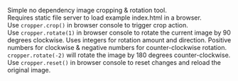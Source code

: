 Simple no dependency image cropping & rotation tool.  
Requires static file server to load example index.html in a browser.  
Use `cropper.crop()` in browser console to trigger crop action.  
Use `cropper.rotate(1)` in browser console to rotate the current image by 90 degrees clockwise. Uses integers for rotation amount and direction. Positive numbers for clockwise & negative numbers for counter-clockwise rotation. `cropper.rotate(-2)` will rotate the image by 180 degrees counter-clockwise.  
Use `cropper.reset()` in browser console to reset changes and reload the original image.  

